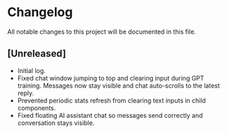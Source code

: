 # Changelog

All notable changes to this project will be documented in this file.

## [Unreleased]
- Initial log.
- Fixed chat window jumping to top and clearing input during GPT training.
  Messages now stay visible and chat auto-scrolls to the latest reply.
- Prevented periodic stats refresh from clearing text inputs in child components.
- Fixed floating AI assistant chat so messages send correctly and conversation
  stays visible.
